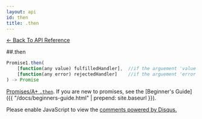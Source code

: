```yaml
---
layout: api
id: then
title: .then
---
```



[← Back To API Reference](/docs/api-reference.html)
<div class="api-code-section"><markdown>
##.then

```js
Promise1.then(
    [function(any value) fulfilledHandler],  //if the arguement 'value' exists, the first value is the value that the Promise1 returned 
    [function(any error) rejectedHandler]    //if the arguement 'error' exists, the first error is the reason of the Promise1
) -> Promise
```


[Promises/A+ `.then`](http://promises-aplus.github.io/promises-spec/). If you are new to promises, see the [Beginner's Guide]({{ "/docs/beginners-guide.html" | prepend: site.baseurl }}).
</markdown></div>

<div id="disqus_thread"></div>
<script type="text/javascript">
    var disqus_title = ".then";
    var disqus_shortname = "bluebirdjs";
    var disqus_identifier = "disqus-id-then";
    
    (function() {
        var dsq = document.createElement("script"); dsq.type = "text/javascript"; dsq.async = true;
        dsq.src = "//" + disqus_shortname + ".disqus.com/embed.js";
        (document.getElementsByTagName("head")[0] || document.getElementsByTagName("body")[0]).appendChild(dsq);
    })();
</script>
<noscript>Please enable JavaScript to view the <a href="https://disqus.com/?ref_noscript" rel="nofollow">comments powered by Disqus.</a></noscript>
